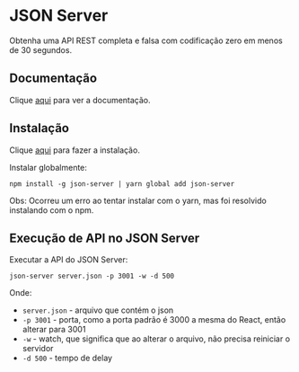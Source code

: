 # JSON Server

Obtenha uma API REST completa e falsa com codificação zero em menos de 30 segundos.

## Documentação

Clique [aqui](https://github.com/typicode/json-server) para ver a documentação.

## Instalação

Clique [aqui](https://www.npmjs.com/package/json-server) para fazer a instalação.

Instalar globalmente:

```
npm install -g json-server | yarn global add json-server
```

Obs: Ocorreu um erro ao tentar instalar com o yarn, mas foi resolvido instalando com o npm.

## Execução de API no JSON Server

Executar a API do JSON Server:

```
json-server server.json -p 3001 -w -d 500
```

Onde:

- `server.json` - arquivo que contém o json
- `-p 3001` - porta, como a porta padrão é 3000 a mesma do React, então alterar para 3001
- `-w` - watch, que significa que ao alterar o arquivo, não precisa reiniciar o servidor
- `-d 500` - tempo de delay

